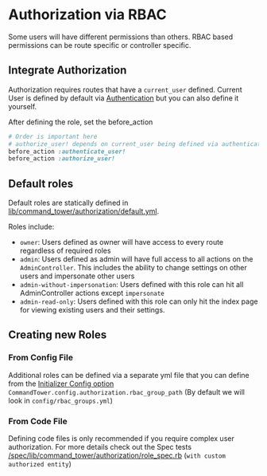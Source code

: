 # Authorization via RBAC

Some users will have different permissions than others. RBAC based permissions can be route specific or controller specific.

## Integrate Authorization
Authorization requires routes that have a `current_user` defined. Current User is defined by default via [Authentication](authentication.md) but you can also define it yourself.

After defining the role, set the before_action
```ruby
# Order is important here
# authorize_user! depends on current_user being defined via authentication
before_action :authenticate_user!
before_action :authorize_user!
```

## Default roles
Default roles are statically defined in [lib/command_tower/authorization/default.yml](../lib/command_tower/authorization/default.yml).

Roles include:
- `owner`: Users defined as owner will have access to every route regardless of required roles
- `admin`: Users defined as admin will have full access to all actions on the `AdminController`. This includes the ability to change settings on other users and impersonate other users
- `admin-without-impersonation`: Users defined with this role can hit all AdminController actions except `impersonate`
- `admin-read-only`: Users defined with this role can only hit the index page for viewing existing users and their settings.


## Creating new Roles

### From Config File
Additional roles can be defined via a separate yml file that you can define from the [Initializer Config option](initializing.md) `CommandTower.config.authorization.rbac_group_path` (By default we will look in `config/rbac_groups.yml`)

### From Code File
Defining code files is only recommended if you require complex user authorization. For more details check out the Spec tests
[/spec/lib/command_tower/authorization/role_spec.rb](/spec/lib/command_tower/authorization/role_spec.rb) (`with custom authorized entity`)


